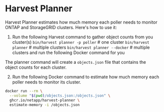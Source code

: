 # Harvest Planner

Harvest Planner estimates how much memory each poller needs to monitor ONTAP and StorageGRID clusters.
Here's how to use it:

1. Run the following Harvest command to gather object counts from you cluster(s)
   `bin/harvest planner -p poller` # one cluster 
   `bin/harvest planner`           # multiple clusters
   `bin/harvest planner --docker`  # multiple clusters and run the following Docker command for you

The planner command will create a `objects.json` file that contains the object counts for each cluster.

2. Run the following Docker command to estimate how much memory each poller needs to monitor its cluster.

```bash
docker run --rm \
  --volume "$(pwd)/objects.json:/objects.json" \
  ghcr.io/netapp/harvest-planner \
  estimate-memory -i /objects.json
```
